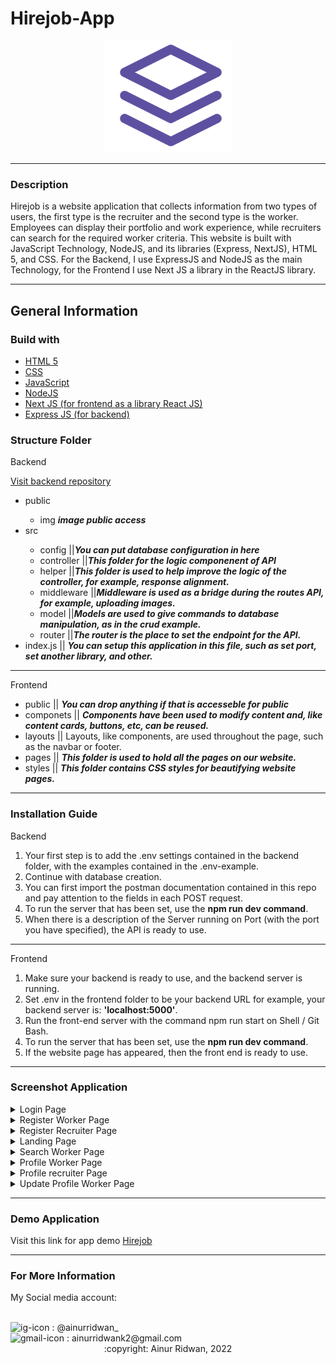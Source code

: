 
# Hirejob-App
<div align="center"><img src="https://github.com/ainurcoding/hirejob-app-v1/blob/master/public/assets-img/only%20logo.png"/></div>

<hr/>

### Description
<p>Hirejob is a website application that collects information from two types of users, the first type is the recruiter and the second type is the worker. Employees can display their portfolio and work experience, while recruiters can search for the required worker criteria. This website is built with JavaScript Technology, NodeJS, and its libraries (Express, NextJS), HTML 5, and CSS. For the Backend, I use ExpressJS and NodeJS as the main Technology, for the Frontend I use Next JS a library in the ReactJS library.</p>

<hr />

## General Information
### Build with
<ul>
  <li><a href='https://html5.org/'>HTML 5</a></li>
  <li><a href='https://www.w3.org/Style/CSS/Overview.en.html'>CSS</a></li>
  <li><a href='https://www.javascript.com/'>JavaScript</a></li>
  <li><a href='https://nodejs.org/en/'>NodeJS</a></li>
  <li><a href='https://nextjs.org/'>Next JS (for frontend as a library React JS)</a></li>
  <li><a href='https://expressjs.com/'>Express JS (for backend)</a></li>
</ul>

### Structure Folder 
<p>Backend</p>

<a href='https://github.com/ainurcoding/hirejob-api-v1'>Visit backend repository</a>
<ul>
  <li>public</li>
  <ul>
    <li>img <span><b><i>image public access</i></b></span></li>
  </ul>
  <li>src</li>
  <ul>
    <li>config ||<span><b><i>You can put database configuration in here</i></b></span></li>
    <li>controller ||<span><b><i>This folder for the logic componenent of API</i></b></span></li>
    <li>helper ||<span><b><i>This folder is used to help improve the logic of the controller, for example, response alignment.</i></b></span></li>
    <li>middleware ||<span><b><i>Middleware is used as a bridge during the routes API, for example, uploading images.</i></b></span></li>
    <li>model ||<span><b><i>Models are used to give commands to database manipulation, as in the crud example.</i></b></span></li>
    <li>router ||<span><b><i>The router is the place to set the endpoint for the API.</i></b></span></li>
  </ul>
  <li>index.js || <span><b><i>You can setup this application in this file, such as set port, set another library, and other.</i></b></span></li>
</ul>
<hr/>
<p>Frontend</p>
<ul>
  <li>public || <span><b><i>You can drop anything if that is accesseble for public</i></b></span></li>
  <li>componets || <span><b><i>Components have been used to modify content and, like content cards, buttons, etc, can be reused.</i></b></span></li>
  <li>layouts || <span>Layouts, like components, are used throughout the page, such as the navbar or footer.</span></li>
  <li>pages || <span><b><i>This folder is used to hold all the pages on our website.</i></b></span></li>
  <li>styles || <span><b><i>This folder contains CSS styles for beautifying website pages.</i></b></span></li>
  
  
</ul>
<hr/>

### Installation Guide
<p>Backend</p>
<ol type="1">
  <li>Your first step is to add the .env settings contained in the backend folder, with the examples contained in the .env-example.</li>
  <li>Continue with database creation.</li>
  <li>You can first import the postman documentation contained in this repo and pay attention to the fields in each POST request.
</li>
  <li>To run the server that has been set, use the <b>npm run dev command</b>.</li>
  <li>When there is a description of the Server running on Port (with the port you have specified), the API is ready to use.</li>
</ol>
<hr />
<p>Frontend</p>
<ol type="1">
  <li>Make sure your backend is ready to use, and the backend server is running.</li>
  <li>Set .env in the frontend folder to be your backend URL for example, your backend server is: <b>'localhost:5000'</b>.</li>
  <li>Run the front-end server with the command npm run start on Shell / Git Bash.</li>
  <li>To run the server that has been set, use the <b>npm run dev command</b>.</li>
  <li>If the website page has appeared, then the front end is ready to use.</li>
</ol>
<hr />

### Screenshot Application
<details>
  <summary>
    Login Page
  </summary>
<img src="https://github.com/ainurcoding/hirejob-app-v1/blob/master/ss/1.%20login%20page.PNG" alt="login Page" />
</details>
<details>
  <summary>
    Register Worker Page
  </summary>
<img src="https://github.com/ainurcoding/hirejob-app-v1/blob/master/ss/1.2%20registrasi%20worker.PNG" alt="login Page" />
</details>
<details>
  <summary>
    Register Recruiter Page
  </summary>
<img src="https://github.com/ainurcoding/hirejob-app-v1/blob/master/ss/1.3%20registrasi%20recruiter.PNG" alt="login Page" />
</details>
<details>
  <summary>
    Landing Page
  </summary>
<img src="https://github.com/ainurcoding/hirejob-app-v1/blob/master/ss/landing%20new.png" alt="login Page" />
</details>
<details>
  <summary>
    Search Worker Page
  </summary>
<img src="https://github.com/ainurcoding/hirejob-app-v1/blob/master/ss/search%20worker.png" alt="login Page" />
</details>
<details>
  <summary>
    Profile Worker Page
  </summary>
<img src="https://github.com/ainurcoding/hirejob-app-v1/blob/master/ss/profile%20page%20worker%20new.PNG" alt="login Page" />
</details>
<details>
  <summary>
    Profile recruiter Page
  </summary>
<img src="https://github.com/ainurcoding/hirejob-app-v1/blob/master/ss/profile%20page%20recruiter%20new.png" alt="login Page" />
</details>
<details>
  <summary>
    Update Profile Worker Page
  </summary>
<img src="https://github.com/ainurcoding/hirejob-app-v1/blob/master/ss/5.%20edit%20profile%20worker.PNG" alt="login Page" />
</details>

<hr />

### Demo Application
<p>Visit this link for app demo <a href='https://hirejob-iota.vercel.app/'>Hirejob</a></p>
<hr />

### For More Information
<p>My Social media account:</p> <br />
<div>
<img height="25" width="25" src='https://camo.githubusercontent.com/c9dacf0f25a1489fdbc6c0d2b41cda58b77fa210a13a886d6f99e027adfbd358/68747470733a2f2f6564656e742e6769746875622e696f2f537570657254696e7949636f6e732f696d616765732f7376672f696e7374616772616d2e737667' alt='ig-icon'></img><span> : @ainurridwan_</span>
</div>

<div>
<img height="25" width="25" src='https://camo.githubusercontent.com/4a3dd8d10a27c272fd04b2ce8ed1a130606f95ea6a76b5e19ce8b642faa18c27/68747470733a2f2f6564656e742e6769746875622e696f2f537570657254696e7949636f6e732f696d616765732f7376672f676d61696c2e737667' alt='gmail-icon'></img><span> : ainurridwank2@gmail.com</span>
</div>

<div align='center'>
:copyright: Ainur Ridwan, 2022
</div>


